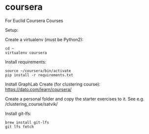 # coursera
For Euclid Coursera Courses

Setup:

Create a virtualenv (must be Python2):

```
cd ~
virtualenv coursera
```

Install requirements:
```
source ~/coursera/bin/activate
pip install -r requirements.txt
```

Install GraphLab Create (for clustering course):
https://dato.com/learn/coursera/

Create a personal folder and copy the starter exercises to it. See e.g. /clustering_course/satvik/

Install git-lfs:
```
brew install git-lfs
git lfs fetch
```

